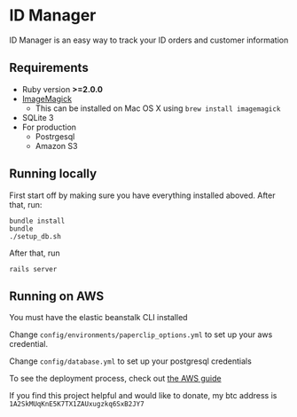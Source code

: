 ID Manager
=========

ID Manager is an easy way to track your ID orders and customer information

Requirements
-----------

* Ruby version **>=2.0.0**
* [ImageMagick](http://www.imagemagick.org)
  * This can be installed on Mac OS X using `brew install imagemagick`
* SQLite 3
* For production
  * Postrgesql
  * Amazon S3

Running locally
-------

First start off by making sure you have everything installed aboved. After that, run:
```
bundle install
bundle
./setup_db.sh
```

After that, run
```
rails server
```

Running on AWS
--------------
You must have the elastic beanstalk CLI installed

Change `config/environments/paperclip_options.yml` to set up your aws credential.

Change `config/database.yml` to set up your postgresql credentials

To see the deployment process, check out [the AWS guide](http://docs.aws.amazon.com/elasticbeanstalk/latest/dg/create_deploy_Ruby_rails.html)



If you find this project helpful and would like to donate, my btc address is `1A2SkMUqKnE5K7TX1ZAUxugzkq6SxB2JY7`
